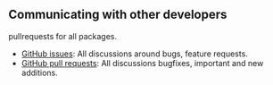 ## Communicating with other developers

pullrequests for all packages.
- [GitHub issues](https://github.com/wooga/atlas-wdk-unity/issues): All discussions around bugs, feature requests.
- [GitHub pull requests](https://github.com/wooga/atlas-wdk-unity/pulls): All discussions bugfixes, important and new additions.
